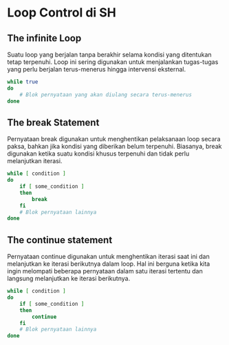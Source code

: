 # Loop Control di SH

## The infinite Loop
Suatu loop yang berjalan tanpa berakhir selama kondisi yang ditentukan tetap terpenuhi. Loop ini sering digunakan untuk menjalankan tugas-tugas yang perlu berjalan terus-menerus hingga intervensi eksternal.
```sh
while true
do
    # Blok pernyataan yang akan diulang secara terus-menerus
done
```

## The break Statement
Pernyataan break digunakan untuk menghentikan pelaksanaan loop secara paksa, bahkan jika kondisi yang diberikan belum terpenuhi. Biasanya, break digunakan ketika suatu kondisi khusus terpenuhi dan tidak perlu melanjutkan iterasi.
```sh
while [ condition ]
do
    if [ some_condition ]
    then
        break
    fi
    # Blok pernyataan lainnya
done
```

## The continue statement
Pernyataan continue digunakan untuk menghentikan iterasi saat ini dan melanjutkan ke iterasi berikutnya dalam loop. Hal ini berguna ketika kita ingin melompati beberapa pernyataan dalam satu iterasi tertentu dan langsung melanjutkan ke iterasi berikutnya.
```sh
while [ condition ]
do
    if [ some_condition ]
    then
        continue
    fi
    # Blok pernyataan lainnya
done
```